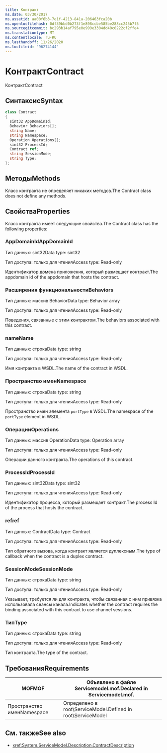```yaml
---
title: Контракт
ms.date: 03/30/2017
ms.assetid: aa00f6b3-7e1f-4213-841a-206463fca20b
ms.openlocfilehash: 0df39bbd0b273f1e898ccbe585be288cc245b7f5
ms.sourcegitcommit: bc293b14af795e0e999e3304dd40c0222cf2ffe4
ms.translationtype: MT
ms.contentlocale: ru-RU
ms.lasthandoff: 11/26/2020
ms.locfileid: "96274144"
---
```

# <a name="contract"></a><span data-ttu-id="89c29-102">Контракт</span><span class="sxs-lookup"><span data-stu-id="89c29-102">Contract</span></span>

<span data-ttu-id="89c29-103">Контракт</span><span class="sxs-lookup"><span data-stu-id="89c29-103">Contract</span></span>  
  
## <a name="syntax"></a><span data-ttu-id="89c29-104">Синтаксис</span><span class="sxs-lookup"><span data-stu-id="89c29-104">Syntax</span></span>  
  
```csharp
class Contract  
{  
  sint32 AppDomainId;  
  Behavior Behaviors[];  
  string Name;  
  string Namespace;  
  Operation Operations[];  
  sint32 ProcessId;  
  Contract ref;  
  string SessionMode;  
  string Type;  
};  
```  
  
## <a name="methods"></a><span data-ttu-id="89c29-105">Методы</span><span class="sxs-lookup"><span data-stu-id="89c29-105">Methods</span></span>  

 <span data-ttu-id="89c29-106">Класс контракта не определяет никаких методов.</span><span class="sxs-lookup"><span data-stu-id="89c29-106">The Contract class does not define any methods.</span></span>  
  
## <a name="properties"></a><span data-ttu-id="89c29-107">Свойства</span><span class="sxs-lookup"><span data-stu-id="89c29-107">Properties</span></span>  

 <span data-ttu-id="89c29-108">Класс контракта имеет следующие свойства.</span><span class="sxs-lookup"><span data-stu-id="89c29-108">The Contract class has the following properties:</span></span>  
  
### <a name="appdomainid"></a><span data-ttu-id="89c29-109">AppDomainId</span><span class="sxs-lookup"><span data-stu-id="89c29-109">AppDomainId</span></span>  

 <span data-ttu-id="89c29-110">Тип данных: sint32</span><span class="sxs-lookup"><span data-stu-id="89c29-110">Data type: sint32</span></span>  
  
 <span data-ttu-id="89c29-111">Тип доступа: только для чтения</span><span class="sxs-lookup"><span data-stu-id="89c29-111">Access type: Read-only</span></span>  
  
 <span data-ttu-id="89c29-112">Идентификатор домена приложения, который размещает контракт.</span><span class="sxs-lookup"><span data-stu-id="89c29-112">The appdomain id of the appdomain that hosts the contract.</span></span>  
  
### <a name="behaviors"></a><span data-ttu-id="89c29-113">Расширения функциональности</span><span class="sxs-lookup"><span data-stu-id="89c29-113">Behaviors</span></span>  

 <span data-ttu-id="89c29-114">Тип данных: массив Behavior</span><span class="sxs-lookup"><span data-stu-id="89c29-114">Data type: Behavior array</span></span>  
  
 <span data-ttu-id="89c29-115">Тип доступа: только для чтения</span><span class="sxs-lookup"><span data-stu-id="89c29-115">Access type: Read-only</span></span>  
  
 <span data-ttu-id="89c29-116">Поведения, связанные с этим контрактом.</span><span class="sxs-lookup"><span data-stu-id="89c29-116">The behaviors associated with this contract.</span></span>  
  
### <a name="name"></a><span data-ttu-id="89c29-117">name</span><span class="sxs-lookup"><span data-stu-id="89c29-117">Name</span></span>  

 <span data-ttu-id="89c29-118">Тип данных: строка</span><span class="sxs-lookup"><span data-stu-id="89c29-118">Data type: string</span></span>  
  
 <span data-ttu-id="89c29-119">Тип доступа: только для чтения</span><span class="sxs-lookup"><span data-stu-id="89c29-119">Access type: Read-only</span></span>  
  
 <span data-ttu-id="89c29-120">Имя контракта в WSDL.</span><span class="sxs-lookup"><span data-stu-id="89c29-120">The name of the contract in WSDL.</span></span>  
  
### <a name="namespace"></a><span data-ttu-id="89c29-121">Пространство имен</span><span class="sxs-lookup"><span data-stu-id="89c29-121">Namespace</span></span>  

 <span data-ttu-id="89c29-122">Тип данных: строка</span><span class="sxs-lookup"><span data-stu-id="89c29-122">Data type: string</span></span>  
  
 <span data-ttu-id="89c29-123">Тип доступа: только для чтения</span><span class="sxs-lookup"><span data-stu-id="89c29-123">Access type: Read-only</span></span>  
  
 <span data-ttu-id="89c29-124">Пространство имен элемента `portType` в WSDL.</span><span class="sxs-lookup"><span data-stu-id="89c29-124">The namespace of the `portType` element in WSDL.</span></span>  
  
### <a name="operations"></a><span data-ttu-id="89c29-125">Операции</span><span class="sxs-lookup"><span data-stu-id="89c29-125">Operations</span></span>  

 <span data-ttu-id="89c29-126">Тип данных: массив Operation</span><span class="sxs-lookup"><span data-stu-id="89c29-126">Data type: Operation array</span></span>  
  
 <span data-ttu-id="89c29-127">Тип доступа: только для чтения</span><span class="sxs-lookup"><span data-stu-id="89c29-127">Access type: Read-only</span></span>  
  
 <span data-ttu-id="89c29-128">Операции данного контракта.</span><span class="sxs-lookup"><span data-stu-id="89c29-128">The operations of this contract.</span></span>  
  
### <a name="processid"></a><span data-ttu-id="89c29-129">ProcessId</span><span class="sxs-lookup"><span data-stu-id="89c29-129">ProcessId</span></span>  

 <span data-ttu-id="89c29-130">Тип данных: sint32</span><span class="sxs-lookup"><span data-stu-id="89c29-130">Data type: sint32</span></span>  
  
 <span data-ttu-id="89c29-131">Тип доступа: только для чтения</span><span class="sxs-lookup"><span data-stu-id="89c29-131">Access type: Read-only</span></span>  
  
 <span data-ttu-id="89c29-132">Идентификатор процесса, который размещает контракт.</span><span class="sxs-lookup"><span data-stu-id="89c29-132">The process Id of the process that hosts the contract.</span></span>  
  
### <a name="ref"></a><span data-ttu-id="89c29-133">ref</span><span class="sxs-lookup"><span data-stu-id="89c29-133">ref</span></span>  

 <span data-ttu-id="89c29-134">Тип данных: Contract</span><span class="sxs-lookup"><span data-stu-id="89c29-134">Data type: Contract</span></span>  
  
 <span data-ttu-id="89c29-135">Тип доступа: только для чтения</span><span class="sxs-lookup"><span data-stu-id="89c29-135">Access type: Read-only</span></span>  
  
 <span data-ttu-id="89c29-136">Тип обратного вызова, когда контракт является дуплексным.</span><span class="sxs-lookup"><span data-stu-id="89c29-136">The type of callback when the contract is a duplex contract.</span></span>  
  
### <a name="sessionmode"></a><span data-ttu-id="89c29-137">SessionMode</span><span class="sxs-lookup"><span data-stu-id="89c29-137">SessionMode</span></span>  

 <span data-ttu-id="89c29-138">Тип данных: строка</span><span class="sxs-lookup"><span data-stu-id="89c29-138">Data type: string</span></span>  
  
 <span data-ttu-id="89c29-139">Тип доступа: только для чтения</span><span class="sxs-lookup"><span data-stu-id="89c29-139">Access type: Read-only</span></span>  
  
 <span data-ttu-id="89c29-140">Указывает, требуется ли для контракта, чтобы связанная с ним привязка использовала сеансы канала.</span><span class="sxs-lookup"><span data-stu-id="89c29-140">Indicates whether the contract requires the binding associated with this contract to use channel sessions.</span></span>  
  
### <a name="type"></a><span data-ttu-id="89c29-141">Тип</span><span class="sxs-lookup"><span data-stu-id="89c29-141">Type</span></span>  

 <span data-ttu-id="89c29-142">Тип данных: строка</span><span class="sxs-lookup"><span data-stu-id="89c29-142">Data type: string</span></span>  
  
 <span data-ttu-id="89c29-143">Тип доступа: только для чтения</span><span class="sxs-lookup"><span data-stu-id="89c29-143">Access type: Read-only</span></span>  
  
 <span data-ttu-id="89c29-144">Тип контракта.</span><span class="sxs-lookup"><span data-stu-id="89c29-144">The type of the contract.</span></span>  
  
## <a name="requirements"></a><span data-ttu-id="89c29-145">Требования</span><span class="sxs-lookup"><span data-stu-id="89c29-145">Requirements</span></span>  
  
|<span data-ttu-id="89c29-146">MOF</span><span class="sxs-lookup"><span data-stu-id="89c29-146">MOF</span></span>|<span data-ttu-id="89c29-147">Объявлено в файле Servicemodel.mof.</span><span class="sxs-lookup"><span data-stu-id="89c29-147">Declared in Servicemodel.mof.</span></span>|  
|---------|-----------------------------------|  
|<span data-ttu-id="89c29-148">Пространство имен</span><span class="sxs-lookup"><span data-stu-id="89c29-148">Namespace</span></span>|<span data-ttu-id="89c29-149">Определено в root\ServiceModel.</span><span class="sxs-lookup"><span data-stu-id="89c29-149">Defined in root\ServiceModel</span></span>|  
  
## <a name="see-also"></a><span data-ttu-id="89c29-150">См. также</span><span class="sxs-lookup"><span data-stu-id="89c29-150">See also</span></span>

- <xref:System.ServiceModel.Description.ContractDescription>
